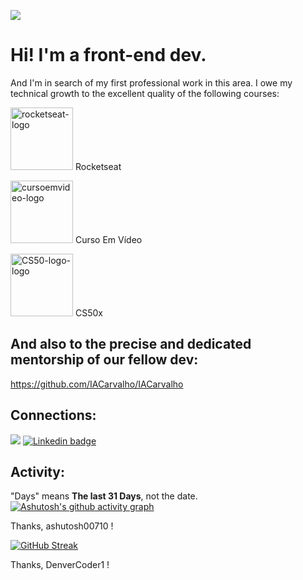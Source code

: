 ![](https://user-images.githubusercontent.com/65828949/155623352-06158298-24c3-46df-9bfe-1f1e4e8793b6.jpg)


# Hi! I'm a front-end dev.

And I'm in search of my first professional work in this area. I owe my technical growth to the excellent quality of the following courses:

<img src="https://avatars.githubusercontent.com/u/69590972?s=200&v=4" alt="rocketseat-logo" width="100"/> Rocketseat

<img src="https://avatars.githubusercontent.com/u/8683385?s=200&v=4" alt="cursoemvideo-logo" width="100"> Curso Em Vídeo

<img src="https://camo.githubusercontent.com/e102fc78838d08dc4d36cec7006a3cf89cbd397892588b6ed16d33af0f374255/68747470733a2f2f676f6f2e676c2f6d4a774e5543" alt="CS50-logo-logo" width="100"> CS50x

## And also to the precise and dedicated mentorship of our fellow dev:
https://github.com/IACarvalho/IACarvalho


## Connections:

<a href="mailto:ricardobarrosbecheli@gmail.com"> <img src="https://img.shields.io/badge/Gmail-D14836?style=for-the-badge&logo=gmail&logoColor=white"/></a>
[![Linkedin badge](https://img.shields.io/badge/LinkedIn-0077B5?style=for-the-badge&logo=linkedin&logoColor=white)](https://www.linkedin.com/in/ricardo-becheli-36843659/)

## Activity:

"Days" means **The last 31 Days**, not the date.
[![Ashutosh's github activity graph](https://activity-graph.herokuapp.com/graph?username=ricardobecheli&theme=github)](https://github.com/ricardobecheli)

Thanks, ashutosh00710 !

[![GitHub Streak](http://github-readme-streak-stats.herokuapp.com?user=ricardobecheli&theme=great-gatsby&date_format=M%20j%5B%2C%20Y%5D)](https://git.io/streak-stats)

Thanks, DenverCoder1 !
